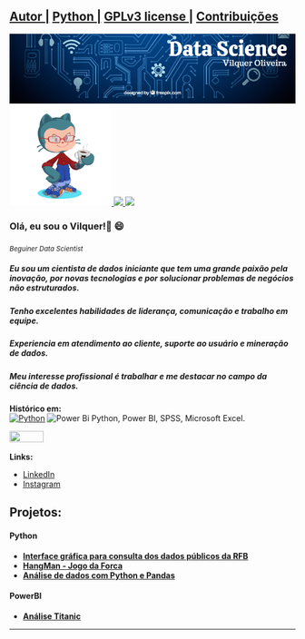 



## [Autor |](https://bit.ly/3dvpXSP) [Python |](https://www.python.org/) [GPLv3 license |](https://www.gnu.org/licenses/gpl-3.0.pt-br.html) [Contribuições](https://github.com/vilquer/Python/issues)
<div>
  <img align="center" src="banner.png" >
</div>

<div>
<a href="https://github.com/vilquer">
<img height="180em" src="https://github.com/vilquer/vilquer/blob/main/octocat-1661307135867.png">
<img height="150em" src="https://github-readme-stats.vercel.app/api/top-langs/?username=vilquer&layout=compact&langs_count=7&theme=dracula"/>
<img height="150em" src="https://github-readme-stats.vercel.app/api?username=vilquer&show_icons=true&theme=dracula&include_all_commits=true&count_private=true"/>
</a>
</div>

<div> 
  
### Olá, eu sou o Vilquer!👋 :smile:  
<sub>*Beguiner Data Scientist*</sub>
  
##### Eu sou um cientista de dados iniciante que tem uma grande paixão pela inovação, por novas tecnologias e por solucionar problemas de negócios não estruturados.  
##### Tenho excelentes habilidades de liderança, comunicação e trabalho em equipe.  
##### Experiencia em atendimento ao cliente, suporte ao usuário e mineração de dados.  
##### Meu interesse profissional é trabalhar e me destacar no campo da ciência de dados.  

</div>

**Histórico em:**  
[![Python](https://img.shields.io/badge/python-3670A0?logo=python&logoColor=ffdd54)](https://www.python.org/) 
![Power Bi](https://img.shields.io/badge/PowerBI-F2C811?style=for-the-badge&logo=Power%20BI&logoColor=white)  Python, Power BI, SPSS, Microsoft Excel.

<a href="https://github.com/vilquer"> <img src="https://img.shields.io/badge/PowerBI-F2C811?style=for-the-badge&logo=Power%20BI&logoColor=white" width="60" height="20"> </a>

**Links:**
* [LinkedIn](https://bit.ly/3dvpXSP)
* [Instagram](https://www.instagram.com/vilquer.ds/)



## Projetos:
#### Python
* [**Interface gráfica para consulta dos dados públicos da RFB**](https://bit.ly/2Y9mT8W)
* [**HangMan -  Jogo da Forca**](https://bit.ly/3gYcN3p)
* [**Análise de dados com Python e Pandas**](https://bit.ly/3l61N66)
#### PowerBI
* [**Análise Titanic**](https://bit.ly/2zRtlJ8)

---
